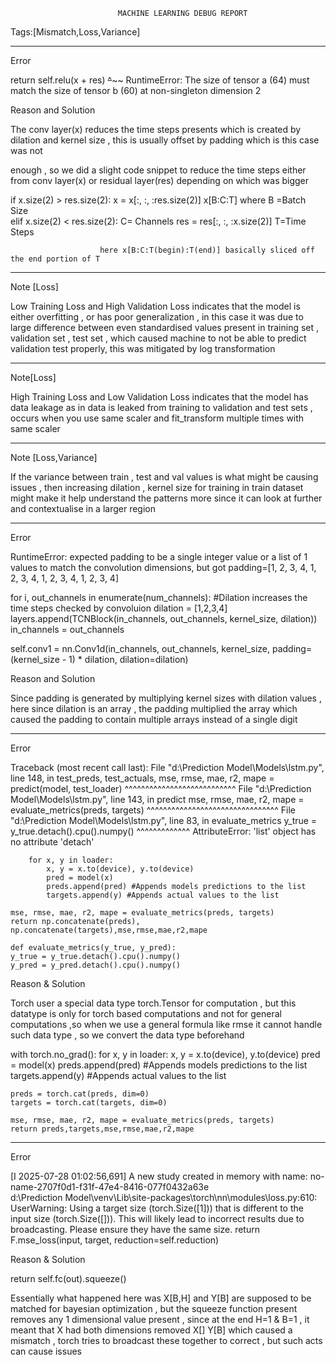							MACHINE LEARNING DEBUG REPORT



Tags:[Mismatch,Loss,Variance]
__________________________________________________________________________
Error

return self.relu(x + res)
                     ~~^~~~~
RuntimeError: The size of tensor a (64) must match the size of tensor b (60) at non-singleton dimension 2

Reason and Solution 

 The conv layer(x) reduces the time steps presents which is created by dilation and kernel size , this is usually offset by padding which is this case was not

 enough , so we did a slight code snippet to reduce the time steps either from conv layer(x) or residual layer(res) depending on which was bigger

if x.size(2) > res.size(2):
    x = x[:, :, :res.size(2)]			x[B:C:T] where B =Batch Size  	
elif x.size(2) < res.size(2):  				       C= Channels
    res = res[:, :, :x.size(2)]                                T=Time Steps

						here x[B:C:T(begin):T(end)] basically sliced off the end portion of T 

_______________________________________________________________________________

Note [Loss]

Low Training Loss and High Validation Loss indicates that the model is either overfitting , or has poor generalization , in this case it was due to large difference between even standardised values present in training set , validation set , test set , which caused machine to not be able to predict validation test properly, this was mitigated by log transformation 

___________________________________________________________________________________

Note[Loss]

High Training Loss and Low Validation Loss indicates that the model has data leakage as in data is leaked from training to validation and test sets , occurs when you use same scaler and fit_transform multiple times with same scaler

___________________________________________________________________________________

Note [Loss,Variance]

If the variance between train , test and val values is what might be causing issues , then increasing dilation , kernel size for training in train dataset might make it help understand the patterns more since it can look at further and contextualise in a larger region

___________________________________________________________________________________

Error 

RuntimeError: expected padding to be a single integer value or a list of 1 values to match the convolution dimensions, but got padding=[1, 2, 3, 4, 1, 2, 3, 4, 1, 2, 3, 4, 1, 2, 3, 4]

for i, out_channels in enumerate(num_channels):
            #Dilation increases the time steps checked by convoluion
            dilation = [1,2,3,4]
            layers.append(TCNBlock(in_channels, out_channels, kernel_size, dilation))
            in_channels = out_channels

self.conv1 = nn.Conv1d(in_channels, out_channels, kernel_size,
                               padding=(kernel_size - 1) * dilation,
                               dilation=dilation)

Reason and Solution

Since padding is generated by multiplying kernel sizes with dilation values , here since dilation is an array , the padding multiplied the array which caused the padding to contain multiple arrays instead of a single digit 

____________________________________________________________________________________________

Error 

Traceback (most recent call last):
  File "d:\Prediction Model\Models\lstm.py", line 148, in <module>
    test_preds, test_actuals, mse, rmse, mae, r2, mape = predict(model, test_loader)
                                                         ^^^^^^^^^^^^^^^^^^^^^^^^^^^
  File "d:\Prediction Model\Models\lstm.py", line 143, in predict
    mse, rmse, mae, r2, mape = evaluate_metrics(preds, targets)
                               ^^^^^^^^^^^^^^^^^^^^^^^^^^^^^^^^
  File "d:\Prediction Model\Models\lstm.py", line 83, in evaluate_metrics
    y_true = y_true.detach().cpu().numpy()
             ^^^^^^^^^^^^^
AttributeError: 'list' object has no attribute 'detach'

        for x, y in loader:
            x, y = x.to(device), y.to(device)
            pred = model(x)
            preds.append(pred) #Appends models predictions to the list
            targets.append(y) #Appends actual values to the list

    mse, rmse, mae, r2, mape = evaluate_metrics(preds, targets)
    return np.concatenate(preds), np.concatenate(targets),mse,rmse,mae,r2,mape

    def evaluate_metrics(y_true, y_pred):
    y_true = y_true.detach().cpu().numpy()
    y_pred = y_pred.detach().cpu().numpy()


Reason & Solution

Torch user a special data type torch.Tensor for computation , but this datatype is only for torch based computations and not for general computations ,so when we use a general formula like rmse it cannot handle such data type , so we convert the data type beforehand

with torch.no_grad():
        for x, y in loader:
            x, y = x.to(device), y.to(device)
            pred = model(x)
            preds.append(pred) #Appends models predictions to the list
            targets.append(y) #Appends actual values to the list
            
    preds = torch.cat(preds, dim=0)
    targets = torch.cat(targets, dim=0)

    mse, rmse, mae, r2, mape = evaluate_metrics(preds, targets)
    return preds,targets,mse,rmse,mae,r2,mape

_________________________________________________

Error

[I 2025-07-28 01:02:56,691] A new study created in memory with name: no-name-2707f0d1-f31f-47e4-8416-077f0432a63e       
d:\Prediction Model\venv\Lib\site-packages\torch\nn\modules\loss.py:610: UserWarning: Using a target size (torch.Size([1])) that is different to the input size (torch.Size([])). This will likely lead to incorrect results due to broadcasting. Please ensure they have the same size.
  return F.mse_loss(input, target, reduction=self.reduction)

  Reason & Solution

  return self.fc(out).squeeze()

  Essentially what happened here was X[B,H] and Y[B] are supposed to be matched for bayesian optimization , but the squeeze function present removes any 1 dimensional value present , since at the end H=1 & B=1 , it meant that X had both dimensions removed X[] Y[B] which caused a mismatch , torch tries to broadcast these together to correct , but such acts can cause issues



            